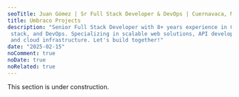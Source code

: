 ```yaml
---
seoTitle: Juan Gómez | Sr Full Stack Developer & DevOps | Cuernavaca, MX
title: Umbraco Projects
description: "Senior Full Stack Developer with 8+ years experience in CMS, MERN
 stack, and DevOps. Specializing in scalable web solutions, API development,
 and cloud infrastructure. Let's build together!"
date: "2025-02-15"
noComment: true
noDate: true
noRelated: true
---
```


<p>This section is under construction.</p>

